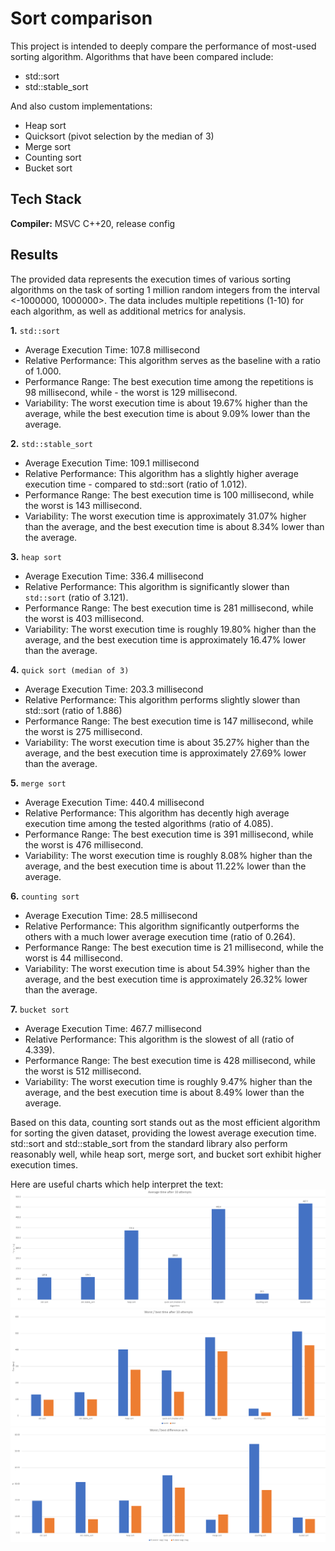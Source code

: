 
# Sort comparison

This project is intended to deeply compare the performance of most-used sorting algorithm. Algorithms that have been compared include:

- std::sort
- std::stable_sort

And also custom implementations:

- Heap sort
- Quicksort (pivot selection by the median of 3)
- Merge sort
- Counting sort
- Bucket sort


## Tech Stack

**Compiler:** MSVC C++20, release config

## Results

The provided data represents the execution times of various sorting algorithms on the task of sorting 1 million random integers from the interval <-1000000, 1000000>. The data includes multiple repetitions (1-10) for each algorithm, as well as additional metrics for analysis.

**1.** ``std::sort``
- Average Execution Time: 107.8 millisecond
- Relative Performance: This algorithm serves as the baseline with a ratio of 1.000.
- Performance Range: The best execution time among the repetitions is 98 millisecond, while - the worst is 129 millisecond.
- Variability: The worst execution time is about 19.67% higher than the average, while the best execution time is about 9.09% lower than the average.

**2.** ``std::stable_sort``
- Average Execution Time: 109.1 millisecond
- Relative Performance: This algorithm has a slightly higher average execution time - compared to std::sort (ratio of 1.012).
- Performance Range: The best execution time is 100 millisecond, while the worst is 143 millisecond.
- Variability: The worst execution time is approximately 31.07% higher than the average, and the best execution time is about 8.34% lower than the average.

**3.** ``heap sort``
- Average Execution Time: 336.4 millisecond
- Relative Performance: This algorithm is significantly slower than `std::sort` (ratio of 3.121).
- Performance Range: The best execution time is 281 millisecond, while the worst is 403 millisecond.
- Variability: The worst execution time is roughly 19.80% higher than the average, and the best execution time is approximately 16.47% lower than the average.

**4.** ``quick sort (median of 3)``
- Average Execution Time: 203.3 millisecond
- Relative Performance: This algorithm performs slightly slower than std::sort (ratio of 1.886)
- Performance Range: The best execution time is 147 millisecond, while the worst is 275 millisecond.
- Variability: The worst execution time is about 35.27% higher than the average, and the best execution time is approximately 27.69% lower than the average.

**5.** ``merge sort``
- Average Execution Time: 440.4 millisecond
- Relative Performance: This algorithm has decently high average execution time among the tested algorithms (ratio of 4.085).
- Performance Range: The best execution time is 391 millisecond, while the worst is 476 millisecond.
- Variability: The worst execution time is roughly 8.08% higher than the average, and the best execution time is about 11.22% lower than the average.

**6.** ``counting sort``
- Average Execution Time: 28.5 millisecond
- Relative Performance: This algorithm significantly outperforms the others with a much lower average execution time (ratio of 0.264).
- Performance Range: The best execution time is 21 millisecond, while the worst is 44 millisecond.
- Variability: The worst execution time is about 54.39% higher than the average, and the best execution time is approximately 26.32% lower than the average.

**7.** ``bucket sort``
- Average Execution Time: 467.7 millisecond
- Relative Performance: This algorithm is the slowest of all (ratio of 4.339).
- Performance Range: The best execution time is 428 millisecond, while the worst is 512 millisecond.
- Variability: The worst execution time is roughly 9.47% higher than the average, and the best execution time is about 8.49% lower than the average.

Based on this data, counting sort stands out as the most efficient algorithm for sorting the given dataset, providing the lowest average execution time. std::sort and std::stable_sort from the standard library also perform reasonably well, while heap sort, merge sort, and bucket sort exhibit higher execution times.


Here are useful charts which help interpret the text:
![Image Alt Text](/charts/avg_after_10.png)
![Image Alt Text](/charts/worst_best_after_10.png)
![Image Alt Text](/charts/worst_best_as_percent.png)

